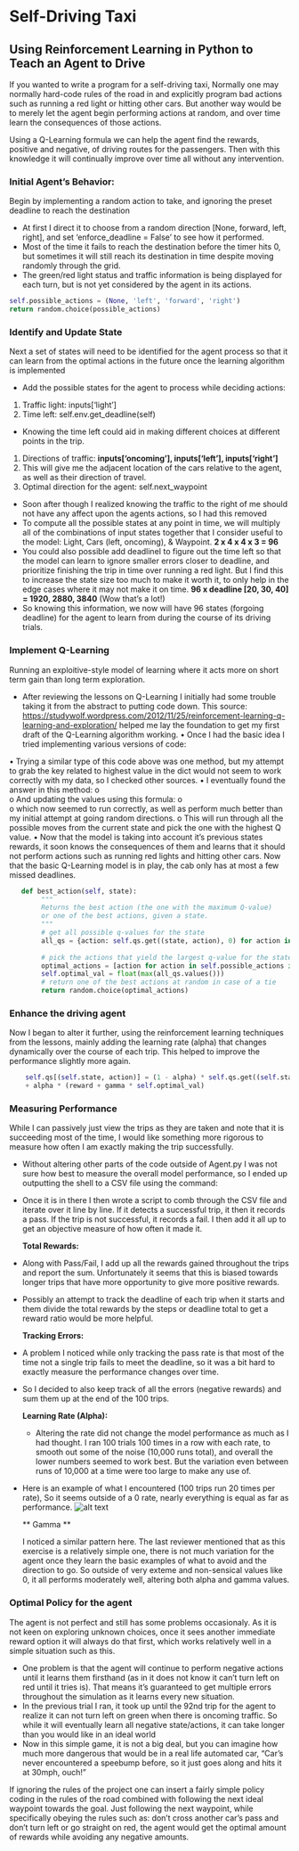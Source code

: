 
# Self-Driving Taxi
## Using Reinforcement Learning in Python to Teach an Agent to Drive

If you wanted to write a program for a self-driving taxi, Normally one may normally hard-code rules of the road in and explicitly program bad actions such as running a red light or hitting other cars. But another way would be to merely let the agent begin performing actions at random, and over time learn the consequences of those actions.

Using a Q-Learning formula we can help the agent find the rewards, positive and negative, of driving routes for the passengers. Then with this knowledge it will continually improve over time all without any intervention.




### Initial Agent’s Behavior:
Begin by implementing a random action to take, and ignoring the preset deadline to reach the destination

* At first I direct it to choose from a random direction [None, forward, left, right], and set ‘enforce_deadline = False’ to see how it performed. 	     
* Most of the time it fails to reach the destination before the timer hits 0, but sometimes it will still reach its destination in time despite moving randomly through the grid.
* The green/red light status and traffic information is being displayed for each turn, but is not yet considered by the agent in its actions.

```Python
self.possible_actions = (None, 'left', 'forward', 'right')
return random.choice(possible_actions)
```

### Identify and Update State
Next a set of states will need to be identified for the agent process so that it can learn from the optimal actions in the future once the learning algorithm is implemented
*	Add the possible states for the agent to process while deciding actions:
  1.	Traffic light: inputs[‘light’]
  2.	Time left: self.env.get_deadline(self)
*	Knowing the time left could aid in making different choices at different points in the trip.
  1.	Directions of traffic: **inputs[‘oncoming’], inputs[‘left’], inputs[‘right’]**
  2.    This will give me the adjacent location of the cars relative to the agent, as well as their direction of travel.
  3.	Optimal direction for the agent: self.next_waypoint
*	Soon after though I realized knowing the traffic to the right of me should not have any affect upon the agents actions, so I had this removed
*	To compute all the possible states at any point in time, we will multiply all of the combinations of input states together that I consider useful to the model: Light, Cars (left, oncoming), & Waypoint. **2 x 4 x 4 x 3 = 96**
*	You could also possible add deadlineI to figure out the time left so that the model can learn to ignore smaller errors closer to deadline, and prioritize finishing the trip in time over running a red light. But I find this to increase the state size too much to make it worth it, to only help in the edge cases where it may not make it on time. **96 x deadline [20, 30, 40] = 1920, 2880, 3840** (Wow that’s a lot!)
* So knowing this information, we now will have 96 states (forgoing deadline) for the agent to learn from during the course of its driving trials.




### Implement Q-Learning
Running an exploitive-style model of learning where it acts more on short term gain than long term exploration.
*	After reviewing the lessons on Q-Learning I initially had some trouble taking it from the abstract to putting code down. This source: https://studywolf.wordpress.com/2012/11/25/reinforcement-learning-q-learning-and-exploration/ helped me lay the foundation to get my first draft of the Q-Learning algorithm working.
•	Once I had the basic idea I tried implementing various versions of code:
 
•	Trying a similar type of this code above was one method, but my attempt to grab the key related to highest value in the dict would not seem to work correctly with my data, so I checked other sources.
•	I eventually found the answer in this method:
o	  
o	And updating the values using this formula:
o	 
o	which now seemed to run correctly, as well as perform much better than my initial attempt at going random directions.
o	This will run through all the possible moves from the current state and pick the one with the highest Q value.
•	Now that the model is taking into account it’s previous states rewards, it soon knows the consequences of them and learns that it should not perform actions such as running red lights and hitting other cars. Now that the basic Q-Learning model is in play, the cab only has at most a few missed deadlines.

```Python
   def best_action(self, state):
        """
        Returns the best action (the one with the maximum Q-value)
        or one of the best actions, given a state.
        """        
        # get all possible q-values for the state
        all_qs = {action: self.qs.get((state, action), 0) for action in self.possible_actions}        
        
        # pick the actions that yield the largest q-value for the state
        optimal_actions = [action for action in self.possible_actions if all_qs[action] == max(all_qs.values())]
        self.optimal_val = float(max(all_qs.values()))
        # return one of the best actions at random in case of a tie
        return random.choice(optimal_actions)     
```


### Enhance the driving agent
Now I began to alter it further, using the reinforcement learning techniques from the lessons, mainly adding the learning rate (alpha) that changes dynamically over the course of each trip. This helped to improve the performance slightly more again.

```Python
    self.qs[(self.state, action)] = (1 - alpha) * self.qs.get((self.state, action), 0) \
    + alpha * (reward + gamma * self.optimal_val)
```

### Measuring Performance
While I can passively just view the trips as they are taken and note that it is succeeding most of the time, I would like something more rigorous to measure how often I am exactly making the trip successfully.
*	Without altering other parts of the code outside of Agent.py I was not sure how best to measure the overall model performance, so I ended up outputting the shell to a CSV file using the command:  
*	Once it is in there I then wrote a script to comb through the CSV file and iterate over it line by line. If it detects a successful trip, it then it records a pass. If the trip is not successful, it records a fail. I then add it all up to get an objective measure of how often it made it.

	**Total Rewards:**
  *	Along with Pass/Fail, I add up all the rewards gained throughout the trips and report the sum. Unfortunately it seems that this is biased towards longer trips that have more opportunity to give more positive rewards.
  *	Possibly an attempt to track the deadline of each trip when it starts and them divide the total rewards by the steps or deadline total to get a reward ratio would be more helpful.
  
	**Tracking Errors:**
  *	A problem I noticed while only tracking the pass rate is that most of the time not a single trip fails to meet the deadline, so it was a bit hard to exactly measure the performance changes over time.
  *	So I decided to also keep track of all the errors (negative rewards) and sum them up at the end of the 100 trips.
  
    **Learning Rate (Alpha):** 
    
    * Altering the rate did not change the model performance as much as I had thought. I ran 100 trials 100 times in a row with each rate, to smooth out some of the noise (10,000 runs total), and overall the lower numbers seemed to work best. But the variation even between runs of 10,000 at a time were too large to make any use of.
  *	Here is an example of what I encountered (100 trips run 20 times per rate), So it seems outside of a 0 rate, nearly everything is equal as far as performance.
  ![alt text](https://github.com/cipher982/Smart-Taxi/blob/master/alpha%20learning.JPG?raw=true)

    ** Gamma **

    I noticed a similar pattern here. The last reviewer mentioned that as this exercise is a relatively simple one, there is not much variation for the agent once they learn the basic examples of what to avoid and the direction to go. So outside of very exteme and non-sensical values like 0, it all performs moderately well, altering both alpha and gamma values.


### Optimal Policy for the agent
The agent is not perfect and still has some problems occasionaly. As it is not keen on exploring unknown choices, once it sees another immediate reward option it will always do that first, which works relatively well in a simple situation such as this. 
  *	One problem is that the agent will continue to perform negative actions until it learns them firsthand (as in it does not know it can’t turn left on red until it tries is). That means it’s guaranteed to get multiple errors throughout the simulation as it learns every new situation.
  *	In the previous trial I ran, it took up until the 92nd trip for the agent to realize it can not turn left on green when there is oncoming traffic. So while it will eventually learn all negative state/actions, it can take longer than you would like in an ideal world
  *	Now in this simple game, it is not a big deal, but you can imagine how much more dangerous that would be in a real life automated car, “Car’s never encountered a speebump before, so it just goes along and hits it at 30mph, ouch!”
  
If ignoring the rules of the project one can insert a fairly simple policy coding in the rules of the road combined with following the next ideal waypoint towards the goal.
Just following the next waypoint, while specifically obeying the rules such as: don’t cross another car’s pass and don’t turn left or go straight on red, the agent would get the optimal amount of rewards while avoiding any negative amounts.



